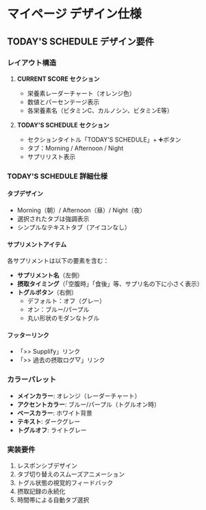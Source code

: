 # マイページ デザイン仕様

## TODAY'S SCHEDULE デザイン要件

### レイアウト構造
1. **CURRENT SCORE セクション**
   - 栄養素レーダーチャート（オレンジ色）
   - 数値とパーセンテージ表示
   - 各栄養素名（ビタミンC、カルノシン、ビタミンE等）

2. **TODAY'S SCHEDULE セクション**
   - セクションタイトル「TODAY'S SCHEDULE」+ ➕ボタン
   - タブ：Morning / Afternoon / Night
   - サプリリスト表示

### TODAY'S SCHEDULE 詳細仕様

#### タブデザイン
- Morning（朝）/ Afternoon（昼）/ Night（夜）
- 選択されたタブは強調表示
- シンプルなテキストタブ（アイコンなし）

#### サプリメントアイテム
各サプリメントは以下の要素を含む：
- **サプリメント名**（左側）
- **摂取タイミング**（「空腹時」「食後」等、サプリ名の下に小さく表示）
- **トグルボタン**（右側）
  - デフォルト：オフ（グレー）
  - オン：ブルー/パープル
  - 丸い形状のモダンなトグル

#### フッターリンク
- 「>> Supplify」リンク
- 「>> 過去の摂取ログ▽」リンク

### カラーパレット
- **メインカラー**: オレンジ（レーダーチャート）
- **アクセントカラー**: ブルー/パープル（トグルオン時）
- **ベースカラー**: ホワイト背景
- **テキスト**: ダークグレー
- **トグルオフ**: ライトグレー

### 実装要件
1. レスポンシブデザイン
2. タブ切り替えのスムーズアニメーション
3. トグル状態の視覚的フィードバック
4. 摂取記録の永続化
5. 時間帯による自動タブ選択